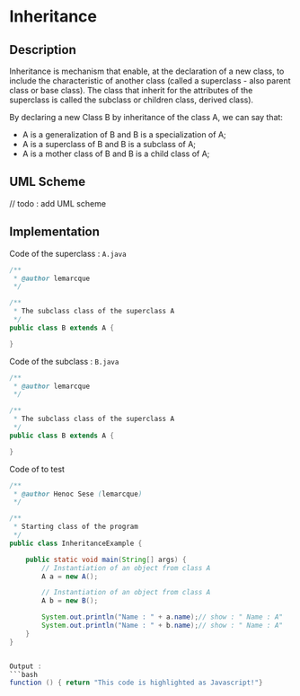 # Inheritance
## Description
Inheritance is mechanism that enable, at the declaration of a new class, to include the characteristic of another class (called a superclass - also parent class or base class). The class that inherit for the attributes of the superclass is called the subclass or children class, derived class). 

By declaring a new Class B by inheritance of the class A, we can say that:
- A is a generalization of B and B is a specialization of A;
- A is a superclass of B and B is a subclass of A;
- A is a mother class of B and B is a child class of A;

## UML Scheme
// todo : add UML scheme

## Implementation

Code of the superclass : `A.java`
```java
/**
 * @author lemarcque
 */

/**
 * The subclass class of the superclass A
 */
public class B extends A {

}
```
Code of the subclass : `B.java`
```java
/**
 * @author lemarcque
 */

/**
 * The subclass class of the superclass A
 */
public class B extends A {

}
```

Code of to test
```java
/**
 * @author Henoc Sese (lemarcque)
 */

/**
 * Starting class of the program
 */
public class InheritanceExample {

    public static void main(String[] args) {
        // Instantiation of an object from class A
        A a = new A();

        // Instantiation of an object from class A
        A b = new B();

        System.out.println("Name : " + a.name);// show : " Name : A"
        System.out.println("Name : " + b.name);// show : " Name : A"
    }
}


Output :
```bash
function () { return "This code is highlighted as Javascript!"}
```



